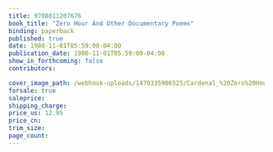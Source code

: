 ```yaml
---
title: 9780811207676
book_title: "Zero Hour And Other Documentary Poems"
binding: paperback
published: true
date: 1980-11-01T05:59:00-04:00
publication_date: 1980-11-01T05:59:00-04:00
show_in_forthcoming: false
contributors:

cover_image_path: /webhook-uploads/1470335906525/Cardenal_%20Zero%20Hour.jpg
forsale: true
saleprice:
shipping_charge:
price_us: 12.95
price_cn:
trim_size:
page_count:
---
```


